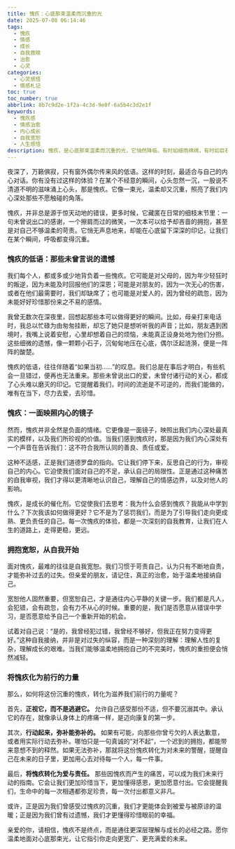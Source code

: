 ```yaml
---
title: 愧疚：心底那束温柔而沉重的光
date: 2025-07-08 06:14:46
tags:
  - 愧疚
  - 情感
  - 成长
  - 自我救赎
  - 治愈
  - 心灵
categories:
  - 心灵感悟
  - 情感札记
toc: true
toc_number: true
abbrlink: 8b7c9d2e-1f2a-4c3d-9e0f-6a5b4c3d2e1f
keywords:
  - 愧疚感
  - 情感治愈
  - 内心成长
  - 自我宽恕
  - 人生感悟
description: 愧疚，是心底那束温柔而沉重的光，它悄然降临，有时如细雨绵绵，有时如巨石压心。它不是惩罚，而是灵魂深处最真挚的低语，提醒我们曾有的疏忽，也指引我们走向更深层的理解与宽恕。这篇文章，将带你一同探索愧疚的本质，学会如何温柔地面对它，并将其转化为滋养我们成长的力量。
---
```


夜深了，万籁俱寂，只有窗外偶尔传来风的低语。这样的时刻，最适合与自己的内心对话。你有没有过这样的体验？在某个不经意的瞬间，心头忽然一沉，一股说不清道不明的滋味涌上心头，那是愧疚。它像一束光，温柔却又沉重，照亮了我们内心深处那些不愿触碰的角落。

愧疚，并非总是源于惊天动地的错误，更多时候，它藏匿在日常的细枝末节里：一句未曾说出口的感谢，一个擦肩而过的微笑，一次本可以给予却吝啬的拥抱，甚至是对自己不够温柔的苛责。它悄无声息地来，却能在心底留下深深的印记，让我们在某个瞬间，呼吸都变得沉重。

### 愧疚的低语：那些未曾言说的遗憾

我们每个人，都或多或少地背负着一些愧疚。它可能是对父母的，因为年少轻狂时的叛逆，因为未能及时回报他们的深恩；可能是对朋友的，因为一次无心的伤害，或者在他们最需要时，我们却缺席了；也可能是对爱人的，因为曾经的疏忽，因为未能好好珍惜那份来之不易的感情。

我曾无数次在深夜里，回想起那些本可以做得更好的瞬间。比如，母亲打来电话时，我总以忙碌为由匆匆挂断，却忘了她只是想听听我的声音；比如，朋友遇到困境时，我嘴上说着安慰，心里却想着自己的烦恼，未能真正设身处地为他们分担。这些细微的遗憾，像一颗颗小石子，沉甸甸地压在心底，偶尔泛起涟漪，便是一阵阵的酸楚。

愧疚的低语，往往伴随着“如果当初……”的叹息。我们总是在事后才明白，有些机会一旦错过，便再也无法重来。那些未曾说出口的爱，未曾付诸行动的关心，都成了心头难以磨灭的印记。它提醒着我们，时间的流逝是不可逆的，而我们能做的，唯有在当下，尽力去爱，去珍惜。

### 愧疚：一面映照内心的镜子

然而，愧疚并非全然是负面的情绪。它更像是一面镜子，映照出我们内心深处最真实的模样，以及我们所珍视的价值。当我们感到愧疚时，那是因为我们内心深处有一个声音在告诉我们：这不符合我所认同的善良、责任或爱。

这种不适感，正是我们道德罗盘的指向。它让我们停下来，反思自己的行为，审视自己的内心。它迫使我们面对自己的不足，承认自己的局限性。正是通过这种痛苦的自我审视，我们才得以更清晰地认识自己，理解自己的情感边界，以及对他人的影响。

愧疚，是成长的催化剂。它促使我们去思考：我为什么会感到愧疚？我能从中学到什么？下次我该如何做得更好？它不是为了惩罚我们，而是为了引导我们走向更成熟、更负责任的自己。每一次愧疚的体验，都是一次深刻的自我教育，让我们在人生的道路上，走得更稳，更远。

### 拥抱宽恕，从自我开始

面对愧疚，最难的往往是自我宽恕。我们习惯于苛责自己，认为只有不断地自责，才能弥补过去的过失。但亲爱的朋友，请记住，真正的治愈，始于温柔地接纳自己。

宽恕他人固然重要，但宽恕自己，才是通往内心平静的关键一步。我们都是凡人，会犯错，会有疏忽，会有力不从心的时候。重要的是，我们是否愿意从错误中学习，是否愿意给予自己一个重新开始的机会。

试着对自己说：“是的，我曾经犯过错，我曾经不够好，但我正在努力变得更好。”这种自我接纳，并非是对过失的纵容，而是一种深刻的理解：理解人性的复杂，理解成长的艰难。当我们能够温柔地拥抱自己的不完美时，愧疚的重担便会悄然减轻。

### 将愧疚化为前行的力量

那么，如何将这份沉重的愧疚，转化为滋养我们前行的力量呢？

首先，**正视它，而不是逃避它。** 允许自己感受那份不适，但不要沉溺其中。承认它的存在，就像承认身体上的疼痛一样，是迈向康复的第一步。

其次，**行动起来，弥补能弥补的。** 如果有可能，向那些你曾亏欠的人表达歉意，或者用实际行动去弥补。哪怕只是一句真诚的“对不起”，一个迟到的拥抱，都能带来意想不到的释然。如果无法弥补，那就将这份愧疚转化为对未来的警醒，提醒自己在未来的日子里，更加用心去对待每一个人，每一件事。

最后，**将愧疚转化为爱与责任。** 那些因愧疚而产生的痛苦，可以成为我们未来行动的指南。它会让我们更加珍惜当下，更加懂得感恩，更加愿意付出。它会提醒我们，生命中的每一次相遇都弥足珍贵，每一次付出都意义非凡。

或许，正是因为我们曾感受过愧疚的沉重，我们才更能体会到被爱与被原谅的温暖；正是因为我们曾有过遗憾，我们才更懂得珍惜眼前的幸福。

亲爱的你，请相信，愧疚不是终点，而是通往更深层理解与成长的必经之路。愿你温柔地面对心底那束光，让它指引你走向更宽广、更充满爱的未来。